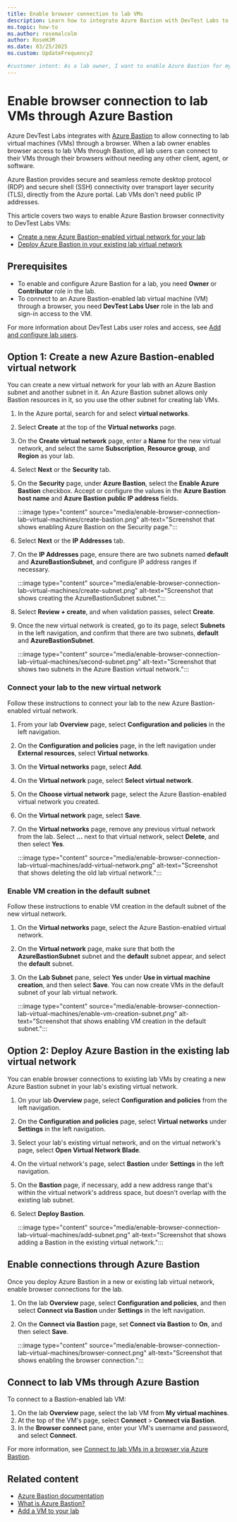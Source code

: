 ```yaml
---
title: Enable browser connection to lab VMs
description: Learn how to integrate Azure Bastion with DevTest Labs to enable accessing lab virtual machines (VMs) through a browser.
ms.topic: how-to
ms.author: rosemalcolm
author: RoseHJM
ms.date: 03/25/2025
ms.custom: UpdateFrequency2

#customer intent: As a lab owner, I want to enable Azure Bastion for my lab virtual network so lab users can connect to their VMs through their browsers.
---
```


# Enable browser connection to lab VMs through Azure Bastion

Azure DevTest Labs integrates with [Azure Bastion](/azure/bastion/index) to allow connecting to lab virtual machines (VMs) through a browser. When a lab owner enables browser access to lab VMs through Bastion, all lab users can connect to their VMs through their browsers without needing any other client, agent, or software.

Azure Bastion provides secure and seamless remote desktop protocol (RDP) and secure shell (SSH) connectivity over transport layer security (TLS), directly from the Azure portal. Lab VMs don't need public IP addresses.

This article covers two ways to enable Azure Bastion browser connectivity to DevTest Labs VMs:

- [Create a new Azure Bastion-enabled virtual network for your lab](#option-1-create-a-new-azure-bastion-enabled-virtual-network)
- [Deploy Azure Bastion in your existing lab virtual network](#option-2-deploy-azure-bastion-in-the-existing-lab-virtual-network)

## Prerequisites

- To enable and configure Azure Bastion for a lab, you need **Owner** or **Contributor** role in the lab.
- To connect to an Azure Bastion-enabled lab virtual machine (VM) through a browser, you need **DevTest Labs User** role in the lab and sign-in access to the VM.

For more information about DevTest Labs user roles and access, see [Add and configure lab users](devtest-lab-add-devtest-user.md).

## Option 1: Create a new Azure Bastion-enabled virtual network

You can create a new virtual network for your lab with an Azure Bastion subnet and another subnet in it. An Azure Bastion subnet allows only Bastion resources in it, so you use the other subnet for creating lab VMs.

1. In the Azure portal, search for and select **virtual networks**.
1. Select **Create** at the top of the **Virtual networks** page.
1. On the **Create virtual network** page, enter a **Name** for the new virtual network, and select the same **Subscription**, **Resource group**, and **Region** as your lab.
1. Select **Next** or the **Security** tab.
1. On the **Security** page, under **Azure Bastion**, select the **Enable Azure Bastion** checkbox. Accept or configure the values in the **Azure Bastion host name** and **Azure Bastion public IP address** fields.

   :::image type="content" source="media/enable-browser-connection-lab-virtual-machines/create-bastion.png" alt-text="Screenshot that shows enabling Azure Bastion on the Security page.":::

1. Select **Next** or the **IP Addresses** tab.
1. On the **IP Addresses** page, ensure there are two subnets named **default** and **AzureBastionSubnet**, and configure IP address ranges if necessary.

   :::image type="content" source="media/enable-browser-connection-lab-virtual-machines/create-subnet.png" alt-text="Screenshot that shows creating the AzureBastionSubnet subnet.":::

1. Select **Review + create**, and when validation passes, select **Create**.
1. Once the new virtual network is created, go to its page, select **Subnets** in the left navigation, and confirm that there are two subnets, **default** and **AzureBastionSubnet**.

   :::image type="content" source="media/enable-browser-connection-lab-virtual-machines/second-subnet.png" alt-text="Screenshot that shows two subnets in the Azure Bastion virtual network.":::

### Connect your lab to the new virtual network

Follow these instructions to connect your lab to the new Azure Bastion-enabled virtual network.

1. From your lab **Overview** page, select **Configuration and policies** in the left navigation.
1. On the **Configuration and policies** page, in the left navigation under **External resources**, select **Virtual networks**.
1. On the **Virtual networks** page, select **Add**.
1. On the **Virtual network** page, select **Select virtual network**.
1. On the **Choose virtual network** page, select the Azure Bastion-enabled virtual network you created.
1. On the **Virtual network** page, select **Save**.
1. On the **Virtual networks** page, remove any previous virtual network from the lab. Select **...** next to that virtual network, select **Delete**, and then select **Yes**. 

   :::image type="content" source="media/enable-browser-connection-lab-virtual-machines/add-virtual-network.png" alt-text="Screenshot that shows deleting the old lab virtual network.":::

### Enable VM creation in the default subnet

Follow these instructions to enable VM creation in the default subnet of the new virtual network.

1. On the **Virtual networks** page, select the Azure Bastion-enabled virtual network.
1. On the **Virtual network** page, make sure that both the **AzureBastionSubnet** subnet and the **default** subnet appear, and select the **default** subnet.
1. On the **Lab Subnet** pane, select **Yes** under **Use in virtual machine creation**, and then select **Save**. You can now create VMs in the default subnet of your lab virtual network.

   :::image type="content" source="media/enable-browser-connection-lab-virtual-machines/enable-vm-creation-subnet.png" alt-text="Screenshot that shows enabling VM creation in the default subnet.":::

## Option 2: Deploy Azure Bastion in the existing lab virtual network

You can enable browser connections to existing lab VMs by creating a new Azure Bastion subnet in your lab's existing virtual network.

1. On your lab **Overview** page, select **Configuration and policies** from the left navigation.
1. On the **Configuration and policies** page, select **Virtual networks** under **Settings** in the left navigation.
1. Select your lab's existing virtual network, and on the virtual network's page, select **Open Virtual Network Blade**.
1. On the virtual network's page, select **Bastion** under **Settings** in the left navigation.
1. On the **Bastion** page, if necessary, add a new address range that's within the virtual network's address space, but doesn't overlap with the existing lab subnet.
1. Select **Deploy Bastion**.

   :::image type="content" source="media/enable-browser-connection-lab-virtual-machines/add-subnet.png" alt-text="Screenshot that shows adding a Bastion in the existing virtual network.":::

## Enable connections through Azure Bastion

Once you deploy Azure Bastion in a new or existing lab virtual network, enable browser connections for the lab.

1. On the lab **Overview** page, select **Configuration and policies**, and then select **Connect via Bastion** under **Settings** in the left navigation.
1. On the **Connect via Bastion** page, set **Connect via Bastion** to **On**, and then select **Save**.

   :::image type="content" source="media/enable-browser-connection-lab-virtual-machines/browser-connect.png" alt-text="Screenshot that shows enabling the browser connection.":::

## Connect to lab VMs through Azure Bastion

To connect to a Bastion-enabled lab VM:

1. On the lab **Overview** page, select the lab VM from **My virtual machines**.
1. At the top of the VM's page, select **Connect** > **Connect via Bastion**.
1. In the **Browser connect** pane, enter your VM's username and password, and select **Connect**.

For more information, see [Connect to lab VMs in a browser via Azure Bastion](connect-virtual-machine-through-browser.md).

## Related content

- [Azure Bastion documentation](/azure/bastion/index)
- [What is Azure Bastion?](/azure/bastion/bastion-overview)
- [Add a VM to your lab](devtest-lab-add-vm.md)
